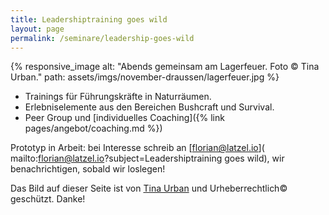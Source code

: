 ```yaml
---
title: Leadershiptraining goes wild
layout: page
permalink: /seminare/leadership-goes-wild
---
```

{% responsive_image 
alt: "Abends gemeinsam am Lagerfeuer. Foto © Tina Urban."
path: assets/imgs/november-draussen/lagerfeuer.jpg %}

- Trainings für Führungskräfte in Naturräumen.   
- Erlebniselemente aus den Bereichen Bushcraft und Survival. 
- Peer Group und [individuelles Coaching]({% link pages/angebot/coaching.md %})   

Prototyp in Arbeit: bei Interesse schreib an [florian@latzel.io](
mailto:florian@latzel.io?subject=Leadershiptraining goes wild),
wir benachrichtigen, sobald wir loslegen!

Das Bild auf dieser Seite ist von [Tina Urban](https://tinaurban.de/) 
und Urheberrechtlich© geschützt. Danke!
